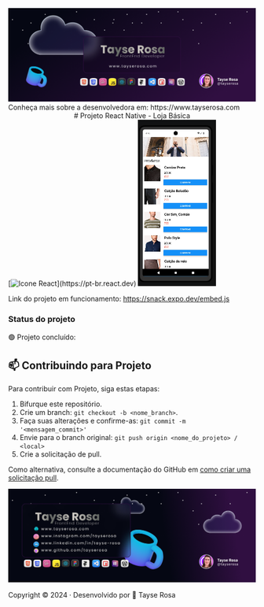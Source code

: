<a href="https://www.tayserosa.com">
<img src="./assets/readme-topo.png" target="_blank" alt="Tayse Rosa">
</a>
Conheça mais sobre a desenvolvedora em: https://www.tayserosa.com

<div align="center">
# Projeto React Native - Loja Básica
</div>
  [<img height="148px" width="148px" alt="Icone React" src="https://skillicons.dev/icons?i=react"/>](https://pt-br.react.dev)

<a href="./assets/screen.png">
<img src="./assets/screen.png" alt="Screen app">
<a>

Link do projeto em funcionamento: https://snack.expo.dev/embed.js


### Status do projeto

🟢 Projeto concluído:



## 📫 Contribuindo para Projeto

Para contribuir com Projeto, siga estas etapas:

1. Bifurque este repositório.
2. Crie um branch: `git checkout -b <nome_branch>`.
3. Faça suas alterações e confirme-as: `git commit -m '<mensagem_commit>'`
4. Envie para o branch original: `git push origin <nome_do_projeto> / <local>`
5. Crie a solicitação de pull.

Como alternativa, consulte a documentação do GitHub em [como criar uma solicitação pull](https://help.github.com/en/github/collaborating-with-issues-and-pull-requests/creating-a-pull-request).


<a href="https://www.tayserosa.com">
<img src="./assets/readme-footer.png" target="_blank" alt="Tayse Rosa">
</a>

Copyright :copyright: 2024 · Desenvolvido por 💜 Tayse Rosa        
